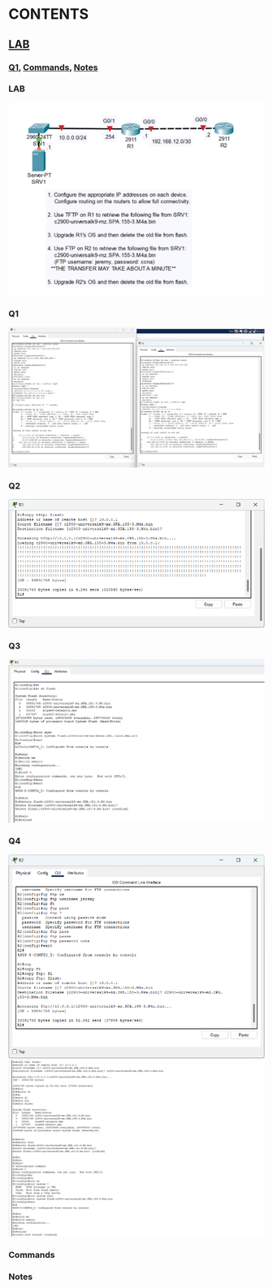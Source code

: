 # CONTENTS

## [LAB](#lab)
### [Q1](#q1), [Commands](#commands), [Notes](#notes)

### <a name="lab"></a>LAB

<img src="../00-files/PacketTracer_mBbLHCdgEq.png" alt="Resim">

### <a name="q1"></a>Q1

<img src="../00-files/PacketTracer_vOR9pIi8Of.png" alt="Resim">

### <a name="q2"></a>Q2

<img src="../00-files/PacketTracer_RqIenoIu6h.png" alt="Resim">

### <a name="q3"></a>Q3

<img src="../00-files/PacketTracer_BqMVJwrgqN.png" alt="Resim">

### <a name="q4"></a>Q4

<img src="../00-files/PacketTracer_dptYCKoj9R.png" alt="Resim">
<img src="../00-files/PacketTracer_fDXoryEPhz.png" alt="Resim">

### <a name="commands"></a>Commands

### <a name="notes"></a>Notes